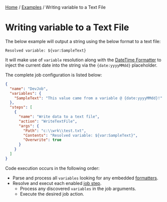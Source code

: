 [Home](/README.md) / [Examples](/docs/examples/README.md) / Writing variable to a Text File

# Writing variable to a Text File
The below example will output a string using the below format to a text file:

    Resolved variable: ${var:SampleText}

It will make use of `variable` resolution along with the [DateTime Formatter](/docs/formatters/DateTimeFormatter.md) to inject the current date into the string via the `{date:yyyyMMdd}` placeholder.

The complete job configuration is listed below:

```json
{
  "name": "DevJob",
  "variables": {
    "SampleText": "This value came from a variable @ {date:yyyyMMdd}!"
  },
  "steps": [
    {
      "name": "Write data to a text file",
      "action": "WriteTextFile",
      "args": {
        "Path": "c:\\wrk\\test.txt",
        "Contents": "Resolved variable: ${var:SampleText}",
        "Overwrite": true
      }
    }
  ]
}
```

Code execution occurs in the following order:

- Parse and process all `variables` looking for any embedded [formatters](/docs/formatters/README.md).
- Resolve and execut each enabled [job step](/docs/configuration/JobStepConfig.md).
  - Process any discovered `variables` in the job arguments.
  - Execute the desired job action.